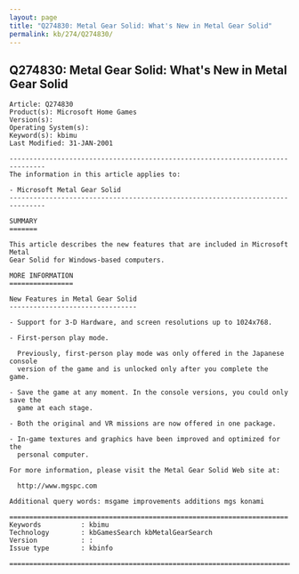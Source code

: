 ```yaml
---
layout: page
title: "Q274830: Metal Gear Solid: What's New in Metal Gear Solid"
permalink: kb/274/Q274830/
---
```


## Q274830: Metal Gear Solid: What's New in Metal Gear Solid

	Article: Q274830
	Product(s): Microsoft Home Games
	Version(s): 
	Operating System(s): 
	Keyword(s): kbimu
	Last Modified: 31-JAN-2001
	
	-------------------------------------------------------------------------------
	The information in this article applies to:
	
	- Microsoft Metal Gear Solid 
	-------------------------------------------------------------------------------
	
	SUMMARY
	=======
	
	This article describes the new features that are included in Microsoft Metal
	Gear Solid for Windows-based computers.
	
	MORE INFORMATION
	================
	
	New Features in Metal Gear Solid
	--------------------------------
	
	- Support for 3-D Hardware, and screen resolutions up to 1024x768.
	
	- First-person play mode.
	
	  Previously, first-person play mode was only offered in the Japanese console
	  version of the game and is unlocked only after you complete the game.
	
	- Save the game at any moment. In the console versions, you could only save the
	  game at each stage.
	
	- Both the original and VR missions are now offered in one package.
	
	- In-game textures and graphics have been improved and optimized for the
	  personal computer.
	
	For more information, please visit the Metal Gear Solid Web site at:
	
	  http://www.mgspc.com
	
	Additional query words: msgame improvements additions mgs konami
	
	======================================================================
	Keywords          : kbimu 
	Technology        : kbGamesSearch kbMetalGearSearch
	Version           : :
	Issue type        : kbinfo
	
	=============================================================================
	
